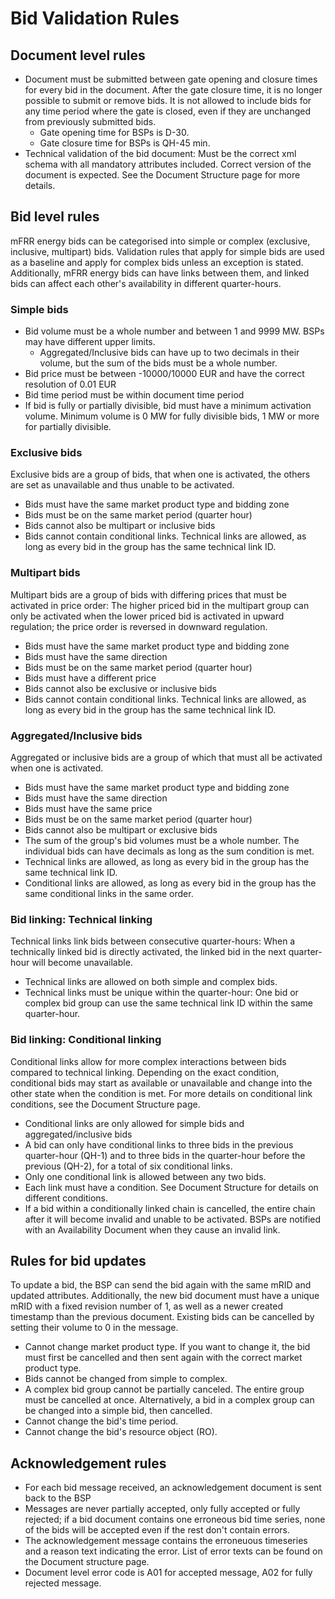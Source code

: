 # Bid Validation Rules
## Document level rules
* Document must be submitted between gate opening and closure times for every bid in the document. After the gate closure time, it is no longer possible to submit or remove bids. It is not allowed to include bids for any time period where the gate is closed, even if they are unchanged from previously submitted bids.
    * Gate opening time for BSPs is D-30.
    * Gate closure time for BSPs is QH-45 min.
* Technical validation of the bid document: Must be the correct xml schema with all mandatory attributes included. Correct version of the document is expected. See the Document Structure page for more details.
## Bid level rules
mFRR energy bids can be categorised into simple or complex (exclusive, inclusive, multipart) bids. Validation rules that apply for simple bids are used as a baseline and apply for complex bids unless an exception is stated. Additionally, mFRR energy bids can have links between them, and linked bids can affect each other's availability in different quarter-hours.
### Simple bids
* Bid volume must be a whole number and between 1 and 9999 MW. BSPs may have different upper limits.
    * Aggregated/Inclusive bids can have up to two decimals in their volume, but the sum of the bids must be a whole number.
* Bid price must be between -10000/10000 EUR and have the correct resolution of 0.01 EUR
* Bid time period must be within document time period
* If bid is fully or partially divisible, bid must have a minimum activation volume. Minimum volume is 0 MW for fully divisible bids, 1 MW or more for partially divisible.
### Exclusive bids
Exclusive bids are a group of bids, that when one is activated, the others are set as unavailable and thus unable to be activated.
* Bids must have the same market product type and bidding zone
* Bids must be on the same market period (quarter hour)
* Bids cannot also be multipart or inclusive bids
* Bids cannot contain conditional links. Technical links are allowed, as long as every bid in the group has the same technical link ID.
### Multipart bids
Multipart bids are a group of bids with differing prices that must be activated in price order: The higher priced bid in the multipart group can only be activated when the lower priced bid is activated in upward regulation; the price order is reversed in downward regulation.
* Bids must have the same market product type and bidding zone
* Bids must have the same direction
* Bids must be on the same market period (quarter hour)
* Bids must have a different price
* Bids cannot also be exclusive or inclusive bids
* Bids cannot contain conditional links. Technical links are allowed, as long as every bid in the group has the same technical link ID.
### Aggregated/Inclusive bids
Aggregated or inclusive bids are a group of which that must all be activated when one is activated.
* Bids must have the same market product type and bidding zone
* Bids must have the same direction
* Bids must have the same price
* Bids must be on the same market period (quarter hour)
* Bids cannot also be multipart or exclusive bids
* The sum of the group's bid volumes must be a whole number. The individual bids can have decimals as long as the sum condition is met.
* Technical links are allowed, as long as every bid in the group has the same technical link ID.
* Conditional links are allowed, as long as every bid in the group has the same conditional links in the same order.
### Bid linking: Technical linking
Technical links link bids between consecutive quarter-hours: When a technically linked bid is directly activated, the linked bid in the next quarter-hour will become unavailable.
* Technical links are allowed on both simple and complex bids.
* Technical links must be unique within the quarter-hour: One bid or complex bid group can use the same technical link ID within the same quarter-hour.
### Bid linking: Conditional linking
Conditional links allow for more complex interactions between bids compared to technical linking. Depending on the exact condition, conditional bids may start as available or unavailable and change into the other state when the condition is met. For more details on conditional link conditions, see the Document Structure page.
* Conditional links are only allowed for simple bids and aggregated/inclusive bids
* A bid can only have conditional links to three bids in the previous quarter-hour (QH-1) and to three bids in the quarter-hour before the previous (QH-2), for a total of six conditional links.
* Only one conditional link is allowed between any two bids.
* Each link must have a condition. See Document Structure for details on different conditions.
* If a bid within a conditionally linked chain is cancelled, the entire chain after it will become invalid and unable to be activated. BSPs are notified with an Availability Document when they cause an invalid link.
## Rules for bid updates
To update a bid, the BSP can send the bid again with the same mRID and updated attributes. Additionally, the new bid document must have a unique mRID with a fixed revision number of 1, as well as a newer created timestamp than the previous document. Existing bids can be cancelled by setting their volume to 0 in the message.
* Cannot change market product type. If you want to change it, the bid must first be cancelled and then sent again with the correct market product type.
* Bids cannot be changed from simple to complex.
* A complex bid group cannot be partially canceled. The entire group must be cancelled at once. Alternatively, a bid in a complex group can be changed into a simple bid, then cancelled.
* Cannot change the bid's time period.
* Cannot change the bid's resource object (RO). 
## Acknowledgement rules
* For each bid message received, an acknowledgement document is sent back to the BSP
* Messages are never partially accepted, only fully accepted or fully rejected; if a bid document contains one erroneous bid time series, none of the bids will be accepted even if the rest don't contain errors.
* The acknowledgement message contains the erroneuous timeseries and a reason text indicating the error. List of error texts can be found on the Document structure page.
* Document level error code is A01 for accepted message, A02 for fully rejected message. 

